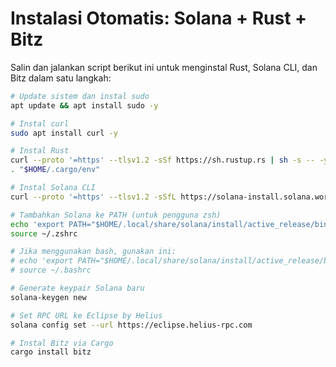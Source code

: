 # Instalasi Otomatis: Solana + Rust + Bitz

Salin dan jalankan script berikut ini untuk menginstal Rust, Solana CLI, dan Bitz dalam satu langkah:

```bash
# Update sistem dan instal sudo
apt update && apt install sudo -y

# Instal curl
sudo apt install curl -y

# Instal Rust
curl --proto '=https' --tlsv1.2 -sSf https://sh.rustup.rs | sh -s -- -y
. "$HOME/.cargo/env"

# Instal Solana CLI
curl --proto '=https' --tlsv1.2 -sSfL https://solana-install.solana.workers.dev | bash

# Tambahkan Solana ke PATH (untuk pengguna zsh)
echo 'export PATH="$HOME/.local/share/solana/install/active_release/bin:$PATH"' >> ~/.zshrc
source ~/.zshrc

# Jika menggunakan bash, gunakan ini:
# echo 'export PATH="$HOME/.local/share/solana/install/active_release/bin:$PATH"' >> ~/.bashrc
# source ~/.bashrc

# Generate keypair Solana baru
solana-keygen new

# Set RPC URL ke Eclipse by Helius
solana config set --url https://eclipse.helius-rpc.com

# Instal Bitz via Cargo
cargo install bitz

